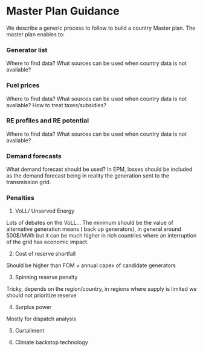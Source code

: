 # Master Plan Guidance

We describe a generic process to follow to build a country Master plan.
The master plan enables to:


### Generator list  

Where to find data? What sources can be used when country data is not available? 

### Fuel prices 

Where to find data? What sources can be used when country data is not available? How to treat taxes/subsidies? 

### RE profiles and RE potential 

Where to find data? What sources can be used when country data is not available? 

### Demand forecasts 

What demand forecast should be used? In EPM, losses should be included as the demand forecast being in reality the generation sent to the transmission grid. 

### Penalties 

1.  VoLL/ Unserved Energy 
    

Lots of debates on the VoLL… The minimum should be the value of alternative generation means ( back up generators), in general around 500$/MWh but it can be much higher in rich countries where an interruption of the grid has economic impact. 

2.  Cost of reserve shortfall 
    

Should be higher than FOM + annual capex of candidate generators 

3.  Spinning reserve penalty 
    

Tricky, depends on the region/country, in regions where supply is limited we should not prioritize reserve 

4.  Surplus power 
    

Mostly for dispatch analysis 

5.  Curtailment 
    

6.  Climate backstop technology